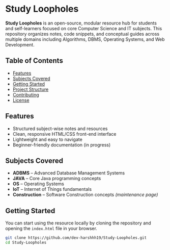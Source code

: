 # Study Loopholes

**Study Loopholes** is an open-source, modular resource hub for students and self-learners focused on core Computer Science and IT subjects. This repository organizes notes, code snippets, and conceptual guides across multiple domains including Algorithms, DBMS, Operating Systems, and Web Development.

## Table of Contents

- [Features](#features)
- [Subjects Covered](#subjects-covered)
- [Getting Started](#getting-started)
- [Project Structure](#project-structure)
- [Contributing](#contributing)
- [License](#license)

## Features

- Structured subject-wise notes and resources
- Clean, responsive HTML/CSS front-end interface
- Lightweight and easy to navigate
- Beginner-friendly documentation (in progress)

## Subjects Covered

- **ADBMS** – Advanced Database Management Systems
- **JAVA** – Core Java programming concepts
- **OS** – Operating Systems
- **IoT** – Internet of Things fundamentals
- **Construction** – Software Construction concepts *(maintenance page)*

## Getting Started

You can start using the resource locally by cloning the repository and opening the `index.html` file in your browser.

```bash
git clone https://github.com/dev-harshhh19/Study-Loopholes.git
cd Study-Loopholes
